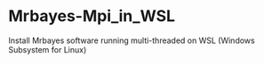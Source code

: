 # Mrbayes-Mpi_in_WSL
Install Mrbayes software running multi-threaded on WSL (Windows Subsystem for Linux)
